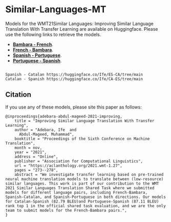 # Similar-Languages-MT
Models for the WMT21Similar Languages: Improving Similar Language Translation With Transfer Learning are available on Huggingface. Please use the following links to retrieve the models. 
- [**Bambara - French**](https://huggingface.co/Ife/BM-FR/tree/main).
- [**French - Bambara**](https://huggingface.co/Ife/FR-BM/tree/main).
- [**Spanish - Portuguese**](https://huggingface.co/Ife/ES-PT/tree/main).
- [**Portuguese - Spanish**](https://huggingface.co/Ife/PT-ES/tree/main).
```

Spanish - Catalan https://huggingface.co/Ife/ES-CA/tree/main
Catalan - Spanish https://huggingface.co/Ife/CA-ES/tree/main
```

## Citation
If you use any of these models, please site this paper as follows: 
```
@inproceedings{adebara-abdul-mageed-2021-improving,
    title = "Improving Similar Language Translation With Transfer Learning",
    author = "Adebara, Ife  and
      Abdul-Mageed, Muhammad",
    booktitle = "Proceedings of the Sixth Conference on Machine Translation",
    month = nov,
    year = "2021",
    address = "Online",
    publisher = "Association for Computational Linguistics",
    url = "https://aclanthology.org/2021.wmt-1.27",
    pages = "273--278",
    abstract = "We investigate transfer learning based on pre-trained neural machine translation models to translate between (low-resource) similar languages. This work is part of our contribution to the WMT 2021 Similar Languages Translation Shared Task where we submitted models for different language pairs, including French-Bambara, Spanish-Catalan, and Spanish-Portuguese in both directions. Our models for Catalan-Spanish (82.79 BLEU)and Portuguese-Spanish (87.11 BLEU) rank top 1 in the official shared task evaluation, and we are the only team to submit models for the French-Bambara pairs.",
}
```
